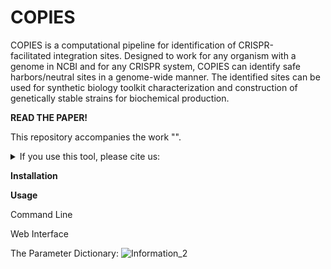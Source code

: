 # COPIES
COPIES is a computational pipeline for identification of CRISPR-facilitated integration sites. Designed to work for any organism with a genome in NCBI and for any CRISPR system, COPIES can identify safe harbors/neutral sites in a genome-wide manner. The identified sites can be used for synthetic biology toolkit characterization and construction of genetically stable strains for biochemical production.

**READ THE PAPER!**

This repository accompanies the work "".

<details>
<summary>If you use this tool, please cite us:</summary>

```bibtex

```
</details>

**Installation**

**Usage**

Command Line

Web Interface


The Parameter Dictionary:
![Information_2](https://user-images.githubusercontent.com/60017121/171938516-73cbb74c-ec38-45be-9b73-5cb845211579.png)
